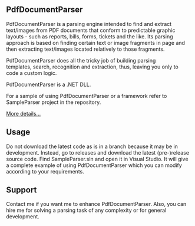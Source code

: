## PdfDocumentParser

PdfDocumentParser is a parsing engine intended to find and extract text/images from PDF documents that conform to predictable graphic layouts - such as  reports, bills, forms, tickets and the like. Its parsing approach is based on finding certain text or image fragments in page and then extracting text/images located relatively to those fragments.

PdfDocumentParser does all the tricky job of building parsing templates, search, recognition and extraction, thus, leaving you only to code a custom logic.

PdfDocumentParser is a .NET DLL.

For a sample of using PdfDocumentParser or a framework refer to SampleParser project in the repository.

[More details...](https://sergeystoyan.github.io/PdfDocumentParser/#1)

## Usage
Do not download the latest code as is in a branch because it may be in development. Instead, go to releases and download the latest (pre-)release source code. Find SampleParser.sln and open it in Visual Studio. It will give a complete example of using PdfDocumentParser which you can modify according to your requirements. 

## Support
Contact me if you want me to enhance PdfDocumentParser. Also, you can hire me for solving a parsing task of any complexity or for general development.

